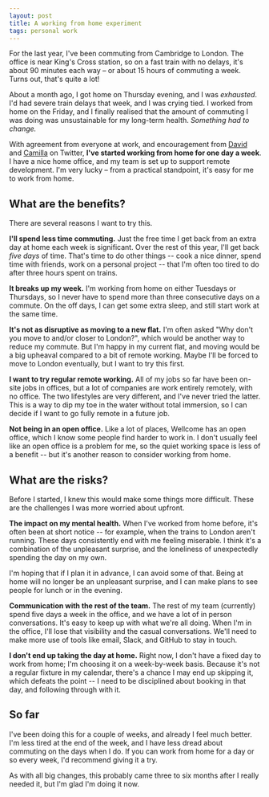 ```yaml
---
layout: post
title: A working from home experiment
tags: personal work
---
```


For the last year, I've been commuting from Cambridge to London.
The office is near King's Cross station, so on a fast train with no delays, it's about 90 minutes each way – or about 15 hours of commuting a week.
Turns out, that's quite a lot!

About a month ago, I got home on Thursday evening, and I was *exhausted*.
I'd had severe train delays that week, and I was crying tied.
I worked from home on the Friday, and I finally realised that the amount of commuting I was doing was unsustainable for my long-term health.
*Something had to change.*

With agreement from everyone at work, and encouragement from [David][david] and [Camilla][camilla] on Twitter, **I've started working from home for one day a week**.
I have a nice home office, and my team is set up to support remote development.
I'm very lucky – from a practical standpoint, it's easy for me to work from home.

[david]: https://twitter.com/drmaciver
[camilla]: https://twitter.com/spimescape

## What are the benefits?

There are several reasons I want to try this.

**I'll spend less time commuting.**
Just the free time I get back from an extra day at home each week is significant.
Over the rest of this year, I'll get back *five days* of time.
That's time to do other things -- cook a nice dinner, spend time with friends, work on a personal project -- that I'm often too tired to do after three hours spent on trains.

**It breaks up my week.**
I'm working from home on either Tuesdays or Thursdays, so I never have to spend more than three consecutive days on a commute.
On the off days, I can get some extra sleep, and still start work at the same time.

**It's not as disruptive as moving to a new flat.**
I'm often asked "Why don't you move to and/or closer to London?", which would be another way to reduce my commute.
But I'm happy in my current flat, and moving would be a big upheaval compared to a bit of remote working.
Maybe I'll be forced to move to London eventually, but I want to try this first.

**I want to try regular remote working.**
All of my jobs so far have been on-site jobs in offices, but a lot of companies are work entirely remotely, with no office.
The two lifestyles are very different, and I've never tried the latter.
This is a way to dip my toe in the water without total immersion, so I can decide if I want to go fully remote in a future job.

**Not being in an open office.**
Like a lot of places, Wellcome has an open office, which I know some people find harder to work in.
I don't usually feel like an open office is a problem for me, so the quiet working space is less of a benefit -- but it's another reason to consider working from home.

## What are the risks?

Before I started, I knew this would make some things more difficult.
These are the challenges I was more worried about upfront.

**The impact on my mental health.**
When I've worked from home before, it's often been at short notice -- for example, when the trains to London aren't running.
These days consistently end with me feeling miserable.
I think it's a combination of the unpleasant surprise, and the loneliness of unexpectedly spending the day on my own.

I'm hoping that if I plan it in advance, I can avoid some of that.
Being at home will no longer be an unpleasant surprise, and I can make plans to see people for lunch or in the evening.

**Communication with the rest of the team.**
The rest of my team (currently) spend five days a week in the office, and we have a lot of in person conversations.
It's easy to keep up with what we're all doing.
When I'm in the office, I'll lose that visibility and the casual conversations.
We'll need to make more use of tools like email, Slack, and GitHub to stay in touch.

**I don't end up taking the day at home.**
Right now, I don't have a fixed day to work from home; I'm choosing it on a week-by-week basis.
Because it's not a regular fixture in my calendar, there's a chance I may end up skipping it, which defeats the point -- I need to be disciplined about booking in that day, and following through with it.

## So far

I've been doing this for a couple of weeks, and already I feel much better.
I'm less tired at the end of the week, and I have less dread about commuting on the days when I do.
If you can work from home for a day or so every week, I'd recommend giving it a try.

As with all big changes, this probably came three to six months after I really needed it, but I'm glad I'm doing it now.
